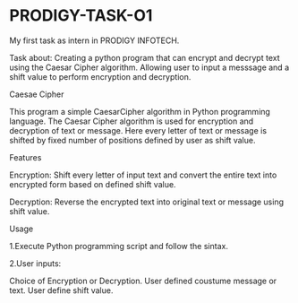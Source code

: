 # PRODIGY-TASK-O1
My first task as intern in PRODIGY INFOTECH.

Task about: Creating a python program that can encrypt and decrypt text using the Caesar Cipher algorithm. Allowing user to input a messsage and a shift value to perform encryption and decryption.

Caesae Cipher

This program a simple CaesarCipher algorithm in Python programming language. The Caesar Cipher algorithm is used for encryption and decryption of text or message. Here every letter of text or message is shifted by fixed number of positions defined by user as shift value.

Features

Encryption: Shift every letter of input text and convert the entire text into encrypted form based on defined shift value.

Decryption: Reverse the encrypted text into original text or message using shift value.

Usage

1.Execute Python programming script and follow the sintax.

2.User inputs:

Choice of Encryption or Decryption.
User defined coustume message or text.
User define shift value.
